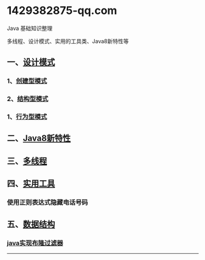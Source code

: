 # 1429382875-qq.com
Java 基础知识整理

多线程、设计模式、实用的工具类、Java8新特性等

## 一、[设计模式](src/com/xierw/design/partterns/)
### 1、[创建型模式](src/com/xierw/design/partterns/creationalPattern/)
### 2、[结构型模式](src/com/xierw/design/partterns/structuralPattern/)
### 1、[行为型模式](src/com/xierw/design/partterns/behavioralPattern/)

## 二、[Java8新特性](src/com/xierw/java8NewFeature/)
## 三、[多线程](src/com/xierw/multithreading/)
## 四、[实用工具](src/com/xierw/practical/)
### 使用正则表达式隐藏电话号码
## 五、[数据结构](src/com/xierw/dataStructure)
### [java实现布隆过滤器](src/com/xierw/dataStructure/bloomFilter)

---

